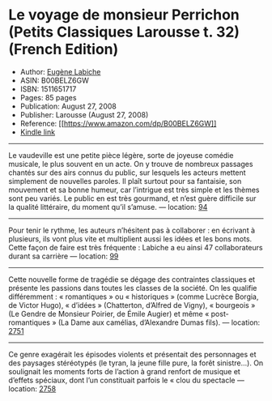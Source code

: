 # Le voyage de monsieur Perrichon (Petits Classiques Larousse t. 32) (French Edition)

* Author: [Eugène Labiche](https://www.amazon.com/Eug%C3%A8ne-Labiche/e/B004MW2G8G/ref=dp_byline_cont_ebooks_1)
* ASIN: B00BELZ6GW
* ISBN: 1511651717
* Pages: 85 pages
* Publication: August 27, 2008
* Publisher: Larousse (August 27, 2008)
* Reference: [[https://www.amazon.com/dp/B00BELZ6GW]]
* [Kindle link](kindle://book?action=open&asin=B00BELZ6GW)


---
Le vaudeville est une petite pièce légère, sorte de joyeuse comédie musicale, le plus souvent en un acte. On y trouve de nombreux passages chantés sur des airs connus du public, sur lesquels les acteurs mettent simplement de nouvelles paroles. Il plaît surtout pour sa fantaisie, son mouvement et sa bonne humeur, car l’intrigue est très simple et les thèmes sont peu variés. Le public en est très gourmand, et n’est guère difficile sur la qualité littéraire, du moment qu’il s’amuse. — location: [94](kindle://book?action=open&asin=B00BELZ6GW&location=94)

---
Pour tenir le rythme, les auteurs n’hésitent pas à collaborer : en écrivant à plusieurs, ils vont plus vite et multiplient aussi les idées et les bons mots. Cette façon de faire est très fréquente : Labiche a eu ainsi 47 collaborateurs durant sa carrière — location: [99](kindle://book?action=open&asin=B00BELZ6GW&location=99)

---
Cette nouvelle forme de tragédie se dégage des contraintes classiques et présente les passions dans toutes les classes de la société. On les qualifie différemment : « romantiques » ou « historiques » (comme Lucrèce Borgia, de Victor Hugo), « d’idées » (Chatterton, d’Alfred de Vigny), « bourgeois » (Le Gendre de Monsieur Poirier, de Émile Augier) et même « post-romantiques » (La Dame aux camélias, d’Alexandre Dumas fils). — location: [2751](kindle://book?action=open&asin=B00BELZ6GW&location=2751)

---
Ce genre exagérait les épisodes violents et présentait des personnages et des paysages stéréotypés (le tyran, la jeune fille pure, la forêt sinistre…). On soulignait les moments forts de l’action à grand renfort de musique et d’effets spéciaux, dont l’un constituait parfois le « clou du spectacle — location: [2758](kindle://book?action=open&asin=B00BELZ6GW&location=2758)

